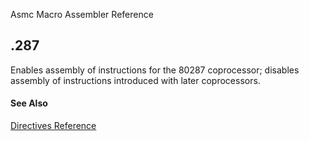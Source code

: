 Asmc Macro Assembler Reference

## .287

Enables assembly of instructions for the 80287 coprocessor; disables assembly of instructions introduced with later coprocessors.

#### See Also

[Directives Reference](readme.md)
